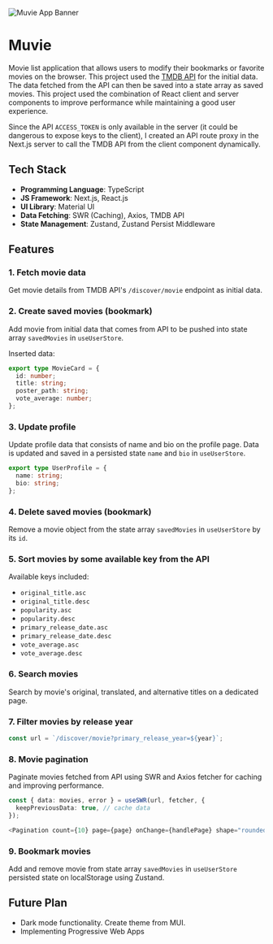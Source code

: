 ![Muvie App Banner](https://github.com/user-attachments/assets/a2d4022f-8457-4503-9106-9f81817e4670)

# Muvie

Movie list application that allows users to modify their bookmarks or favorite movies on the browser. This project used the [TMDB API](https://developer.themoviedb.org/reference/intro/getting-started) for the initial data. The data fetched from the API can then be saved into a state array as saved movies. This project used the combination of React client and server components to improve performance while maintaining a good user experience.

Since the API `ACCESS_TOKEN` is only available in the server (it could be dangerous to expose keys to the client), I created an API route proxy in the Next.js server to call the TMDB API from the client component dynamically.

## Tech Stack

- **Programming Language**: TypeScript
- **JS Framework**: Next.js, React.js
- **UI Library**: Material UI
- **Data Fetching**: SWR (Caching), Axios, TMDB API
- **State Management**: Zustand, Zustand Persist Middleware

## Features

### 1. Fetch movie data

Get movie details from TMDB API's `/discover/movie` endpoint as initial data.

### 2. Create saved movies (bookmark)

Add movie from initial data that comes from API to be pushed into state array `savedMovies` in `useUserStore`.

Inserted data:

```ts
export type MovieCard = {
  id: number;
  title: string;
  poster_path: string;
  vote_average: number;
};
```

### 3. Update profile

Update profile data that consists of name and bio on the profile page. Data is updated and saved in a persisted state `name` and `bio` in `useUserStore`.

```ts
export type UserProfile = {
  name: string;
  bio: string;
};
```

### 4. Delete saved movies (bookmark)

Remove a movie object from the state array `savedMovies` in `useUserStore` by its `id`.

### 5. Sort movies by some available key from the API

Available keys included:

- `original_title.asc`
- `original_title.desc`
- `popularity.asc`
- `popularity.desc`
- `primary_release_date.asc`
- `primary_release_date.desc`
- `vote_average.asc`
- `vote_average.desc`

### 6. Search movies

Search by movie's original, translated, and alternative titles on a dedicated page.

### 7. Filter movies by release year

```ts
const url = `/discover/movie?primary_release_year=${year}`;
```

### 8. Movie pagination

Paginate movies fetched from API using SWR and Axios fetcher for caching and improving performance.

```ts
const { data: movies, error } = useSWR(url, fetcher, {
  keepPreviousData: true, // cache data
});

<Pagination count={10} page={page} onChange={handlePage} shape="rounded" color="primary" />;
```

### 9. Bookmark movies

Add and remove movie from state array `savedMovies` in `useUserStore` persisted state on localStorage using Zustand.

## Future Plan

- Dark mode functionality. Create theme from MUI.
- Implementing Progressive Web Apps
